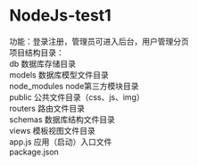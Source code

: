 # NodeJs-test1
功能：登录注册，管理员可进入后台，用户管理分页<br/>
项目结构目录：<br/>
db 数据库存储目录<br/>
models 数据库模型文件目录<br/>
node_modules node第三方模块目录<br/>
public 公共文件目录（css、js、img）<br/>
routers 路由文件目录<br/>
schemas 数据库结构文件目录<br/>
views 模板视图文件目录<br/>
app.js 应用（启动）入口文件<br/>
package.json<br/>
